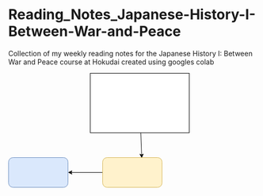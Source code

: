 # Reading_Notes_Japanese-History-I-Between-War-and-Peace
Collection of my weekly reading notes for the Japanese History I: Between War and Peace course at Hokudai created using googles colab


<svg xmlns="http://www.w3.org/2000/svg" xmlns:xlink="http://www.w3.org/1999/xlink" version="1.1" width="366px" viewBox="-0.5 -0.5 366 231" content="&lt;mxfile&gt;&lt;diagram id=&quot;jDYdPIdzkqQatsYpKya2&quot; name=&quot;Page-1&quot;&gt;&lt;mxGraphModel dx=&quot;945&quot; dy=&quot;768&quot; grid=&quot;1&quot; gridSize=&quot;10&quot; guides=&quot;1&quot; tooltips=&quot;1&quot; connect=&quot;1&quot; arrows=&quot;1&quot; fold=&quot;1&quot; page=&quot;1&quot; pageScale=&quot;1&quot; pageWidth=&quot;850&quot; pageHeight=&quot;1100&quot; math=&quot;0&quot; shadow=&quot;0&quot;&gt;&lt;root&gt;&lt;mxCell id=&quot;0&quot;/&gt;&lt;mxCell id=&quot;1&quot; parent=&quot;0&quot;/&gt;&lt;mxCell id=&quot;5&quot; style=&quot;edgeStyle=none;html=1;entryX=0.658;entryY=0.017;entryDx=0;entryDy=0;entryPerimeter=0;&quot; edge=&quot;1&quot; parent=&quot;1&quot; source=&quot;2&quot; target=&quot;4&quot;&gt;&lt;mxGeometry relative=&quot;1&quot; as=&quot;geometry&quot;/&gt;&lt;/mxCell&gt;&lt;mxCell id=&quot;2&quot; value=&quot;&quot; style=&quot;rounded=0;whiteSpace=wrap;html=1;&quot; vertex=&quot;1&quot; parent=&quot;1&quot;&gt;&lt;mxGeometry x=&quot;225&quot; y=&quot;110&quot; width=&quot;200&quot; height=&quot;120&quot; as=&quot;geometry&quot;/&gt;&lt;/mxCell&gt;&lt;mxCell id=&quot;3&quot; value=&quot;&quot; style=&quot;rounded=1;whiteSpace=wrap;html=1;fillColor=#dae8fc;strokeColor=#6c8ebf;&quot; vertex=&quot;1&quot; parent=&quot;1&quot;&gt;&lt;mxGeometry x=&quot;60&quot; y=&quot;280&quot; width=&quot;120&quot; height=&quot;60&quot; as=&quot;geometry&quot;/&gt;&lt;/mxCell&gt;&lt;mxCell id=&quot;6&quot; style=&quot;edgeStyle=none;html=1;&quot; edge=&quot;1&quot; parent=&quot;1&quot; source=&quot;4&quot; target=&quot;3&quot;&gt;&lt;mxGeometry relative=&quot;1&quot; as=&quot;geometry&quot;/&gt;&lt;/mxCell&gt;&lt;mxCell id=&quot;4&quot; value=&quot;&quot; style=&quot;rounded=1;whiteSpace=wrap;html=1;fillColor=#fff2cc;strokeColor=#d6b656;&quot; vertex=&quot;1&quot; parent=&quot;1&quot;&gt;&lt;mxGeometry x=&quot;250&quot; y=&quot;280&quot; width=&quot;120&quot; height=&quot;60&quot; as=&quot;geometry&quot;/&gt;&lt;/mxCell&gt;&lt;/root&gt;&lt;/mxGraphModel&gt;&lt;/diagram&gt;&lt;/mxfile&gt;" onclick="(function(svg){var src=window.event.target||window.event.srcElement;while (src!=null&amp;&amp;src.nodeName.toLowerCase()!='a'){src=src.parentNode;}if(src==null){if(svg.wnd!=null&amp;&amp;!svg.wnd.closed){svg.wnd.focus();}else{var r=function(evt){if(evt.data=='ready'&amp;&amp;evt.source==svg.wnd){svg.wnd.postMessage(decodeURIComponent(svg.getAttribute('content')),'*');window.removeEventListener('message',r);}};window.addEventListener('message',r);svg.wnd=window.open('https://viewer.diagrams.net/?client=1&amp;page=0&amp;edit=_blank');}}})(this);" style="cursor:pointer;max-width:100%;max-height:231px;"><defs/><g><path d="M 267.14 120 L 268.73 164.66" fill="none" stroke="rgb(0, 0, 0)" stroke-miterlimit="10" pointer-events="stroke"/><path d="M 268.92 169.9 L 265.17 163.03 L 268.73 164.66 L 272.17 162.78 Z" fill="rgb(0, 0, 0)" stroke="rgb(0, 0, 0)" stroke-miterlimit="10" pointer-events="all"/><rect x="165" y="0" width="200" height="120" fill="rgb(255, 255, 255)" stroke="rgb(0, 0, 0)" pointer-events="all"/><rect x="0" y="170" width="120" height="60" rx="9" ry="9" fill="#dae8fc" stroke="#6c8ebf" pointer-events="all"/><path d="M 190 200 L 126.37 200" fill="none" stroke="rgb(0, 0, 0)" stroke-miterlimit="10" pointer-events="stroke"/><path d="M 121.12 200 L 128.12 196.5 L 126.37 200 L 128.12 203.5 Z" fill="rgb(0, 0, 0)" stroke="rgb(0, 0, 0)" stroke-miterlimit="10" pointer-events="all"/><rect x="190" y="170" width="120" height="60" rx="9" ry="9" fill="#fff2cc" stroke="#d6b656" pointer-events="all"/></g></svg>
